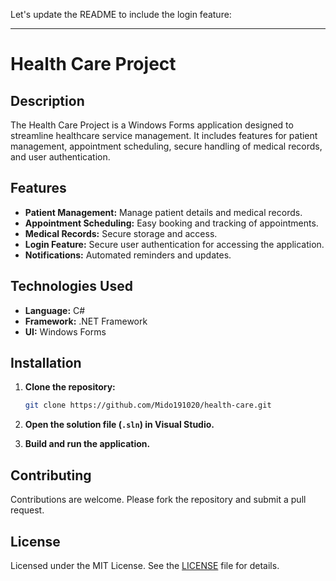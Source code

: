Let's update the README to include the login feature:

---

# Health Care Project

## Description

The Health Care Project is a Windows Forms application designed to streamline healthcare service management. It includes features for patient management, appointment scheduling, secure handling of medical records, and user authentication.

## Features

- **Patient Management:** Manage patient details and medical records.
- **Appointment Scheduling:** Easy booking and tracking of appointments.
- **Medical Records:** Secure storage and access.
- **Login Feature:** Secure user authentication for accessing the application.
- **Notifications:** Automated reminders and updates.

## Technologies Used

- **Language:** C#
- **Framework:** .NET Framework
- **UI:** Windows Forms

## Installation

1. **Clone the repository:**

   ```bash
   git clone https://github.com/Mido191020/health-care.git
   ```

2. **Open the solution file (`.sln`) in Visual Studio.**

3. **Build and run the application.**

## Contributing

Contributions are welcome. Please fork the repository and submit a pull request.

## License

Licensed under the MIT License. See the [LICENSE](LICENSE) file for details.
